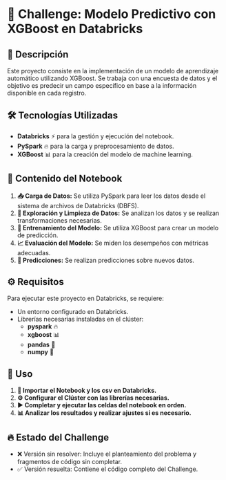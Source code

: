 # 🚀 Challenge: Modelo Predictivo con XGBoost en Databricks

## 📌 Descripción

Este proyecto consiste en la implementación de un modelo de aprendizaje automático utilizando XGBoost. Se trabaja con una encuesta de datos y el objetivo es predecir un campo específico en base a la información disponible en cada registro.

## 🛠️ Tecnologías Utilizadas

- **Databricks** ⚡ para la gestión y ejecución del notebook.
- **PySpark** 🔥 para la carga y preprocesamiento de datos.
- **XGBoost** 📊 para la creación del modelo de machine learning.

## 📂 Contenido del Notebook

1. **📥 Carga de Datos:** Se utiliza PySpark para leer los datos desde el sistema de archivos de Databricks (DBFS).
2. **🔎 Exploración y Limpieza de Datos:** Se analizan los datos y se realizan transformaciones necesarias.
3. **🤖 Entrenamiento del Modelo:** Se utiliza XGBoost para crear un modelo de predicción.
4. **📈 Evaluación del Modelo:** Se miden los desempeños con métricas adecuadas.
5. **🔮 Predicciones:** Se realizan predicciones sobre nuevos datos.

## ⚙️ Requisitos

Para ejecutar este proyecto en Databricks, se requiere:

- Un entorno configurado en Databricks.
- Librerías necesarias instaladas en el clúster:
  - **pyspark** 🔥
  - **xgboost** 📊
  - **pandas** 🐼
  - **numpy** 🔢

## 🚀 Uso

1. **📂 Importar el Notebook y los csv en Databricks.**
2. **⚙️ Configurar el Clúster con las librerías necesarias.**
3. **▶️ Completar y ejecutar las celdas del notebook en orden.**
4. **📊 Analizar los resultados y realizar ajustes si es necesario.**

## 🔥 Estado del Challenge

- ❌ Versión sin resolver: Incluye el planteamiento del problema y fragmentos de código sin completar.
- ✅ Versión resuelta: Contiene el código completo del Challenge.
